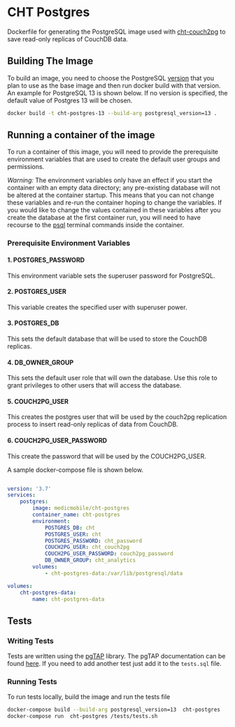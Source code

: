 # CHT Postgres

Dockerfile for generating the PostgreSQL image used with [cht-couch2pg](https://github.com/medic/cht-couch2pg) to save read-only replicas of CouchDB data.

## Building The Image

To build an image, you need to choose the  PostgreSQL [version](https://hub.docker.com/_/postgres) that you plan to use as the base image and then run docker build with that version. An example for PostgreSQL 13 is shown below. If no version is specified, the default value of Postgres 13 will be chosen.

```bash
docker build -t cht-postgres-13 --build-arg postgresql_version=13 .
```

## Running a container of the image

To run a container of this image, you will need to provide the prerequisite environment variables that are used to create the default user groups and permissions.

*Warning:* The environment variables only have an effect if you start the container with an empty data directory; any pre-existing database will not be altered at the container startup. This means that you can not change these variables and re-run the container hoping to change the variables.  If you would like to change the values contained in these variables after you create the database at the first container run, you will need to have recourse to the [psql](https://www.postgresql.org/docs/13/app-psql.html) terminal commands inside the container.

### Prerequisite Environment Variables

#### 1. POSTGRES_PASSWORD

This environment variable sets the superuser password for PostgreSQL.

#### 2. POSTGRES_USER

This variable creates the specified user with superuser power.

#### 3. POSTGRES_DB

This sets the default database that will be used to store the CouchDB replicas.

#### 4. DB_OWNER_GROUP

This sets the default user role that will own the database. Use this role to grant privileges to other users that will access the database.

#### 5. COUCH2PG_USER

This creates the postgres user that will be used by the couch2pg replication process to insert read-only replicas of data from  CouchDB.

#### 6. COUCH2PG_USER_PASSWORD

This create the password that will be used by the COUCH2PG_USER.

A sample docker-compose file is shown below.

```yaml

version: '3.7'
services:
    postgres:
        image: medicmobile/cht-postgres
        container_name: cht-postgres
        environment:
            POSTGRES_DB: cht
            POSTGRES_USER: cht
            POSTGRES_PASSWORD: cht_password
            COUCH2PG_USER: cht_couch2pg
            COUCH2PG_USER_PASSWORD: couch2pg_password
            DB_OWNER_GROUP: cht_analytics
        volumes:
            - cht-postgres-data:/var/lib/postgresql/data

volumes:
    cht-postgres-data:
        name: cht-postgres-data


```

## Tests

### Writing Tests

Tests are written using the [pgTAP](https://pgtap.org/) library.  The pgTAP documentation can be found [here](https://pgtap.org/). If you need to add another test just add it to the `tests.sql` file.

### Running Tests

To run tests locally, build the image and run the tests file

```bash
docker-compose build --build-arg postgresql_version=13  cht-postgres
docker-compose run  cht-postgres /tests/tests.sh
```

